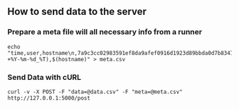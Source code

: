 ## How to send data to the server

### Prepare a meta file will all necessary info from a runner
```
echo "time,user,hostname\n,7a9c3cc02983591ef8da9afef0916d1923d89bbda0d7b834794b429b947479a4,debug,$(date +%Y-%m-%d_%T),$(hostname)" > meta.csv
```

### Send Data with cURL
```
curl -v -X POST -F "data=@data.csv" -F "meta=@meta.csv"  http://127.0.0.1:5000/post
```